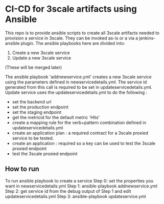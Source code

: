 # CI-CD for 3scale artifacts using Ansible

This repo is to provide ansible scripts to create all 3scale artifacts needed to provision a service in 3scale.
They can be invoked as-is or a via a jenkins-ansible plugin.
The ansible playbooks here are divided into:
1. Create a new 3scale service
2. Update a new 3scale service

(These will be merged later)

The ansible playbook 'addnewservice.yml' creates a new 3scale service using the parameters defined in newservicedetails.yml.
The service id generated from this call is required to be set in updateservicedetails.yml.
Update service uses the updateservicedetails.yml to do the following :
- set the backend url
- set the production endpoint
- set the staging endpoint
- get the metricid for the default metric 'Hits'
- create a mapping rule for the verb+pattern combination defined in updateservicedetails.yml
- create an application plan : a required contract for a 3scale proxied service to be tested.
- create an application : required so a key can be used to test the 3scale proxied endpoint
- test the 3scale proxied endpoint 


How to run
---------
To run ansible playbook to create a service
Step 0: set the properties you want in newservicedetails.yml 
Step 1: ansible-playbook addnewservice.yml
Step 2: get service id from the debug output of Step 1 and edit updateservicedetails.yml
Step 3: ansible-playbook updateservice.yml
